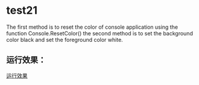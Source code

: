 # test21
The first method is to reset the color of console application using the function Console.ResetColor()
the second method is to set the background color black and set the foreground color white.
## 运行效果：
[运行效果](/运行示例.PNG )
